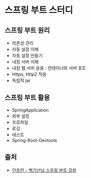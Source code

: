 # 스프링 부트 스터디
## 스프링 부트 원리
* 의존성 관리
* 자동 설정 이해
* 자동 설정 만들기
* 내장 서버 이해
* 내장 웹 서버 응용 : 컨테이너와 서버 포트
* Https, Http2 적용
* 독립적 jar


## 스프링 부트 활용
* SpringApplication
* 외부 설정
* 프로파일
* 로깅
* 테스트
* Spring-Boot-Devtools
## 출처
* [인프런 - 백기선님 스프링 부트 강좌](https://www.inflearn.com/course/%EC%8A%A4%ED%94%84%EB%A7%81%EB%B6%80%ED%8A%B8)